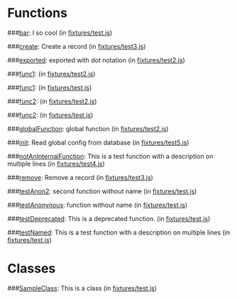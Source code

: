 Functions
=========


###[bar](sample_output/test.md):
I so cool (in [fixtures&#x2F;test.js](fixtures/test.js))



###[create](sample_output/test3.md):
Create a record (in [fixtures&#x2F;test3.js](fixtures/test3.js))



###[exported](sample_output/test2.md):
exported with dot notation (in [fixtures&#x2F;test2.js](fixtures/test2.js))



###[func1](sample_output/test2.md):
 (in [fixtures&#x2F;test2.js](fixtures/test2.js))



###[func1](sample_output/test.md):
 (in [fixtures&#x2F;test.js](fixtures/test.js))



###[func2](sample_output/test2.md):
 (in [fixtures&#x2F;test2.js](fixtures/test2.js))



###[func2](sample_output/test.md):
 (in [fixtures&#x2F;test.js](fixtures/test.js))



###[globalFunction](sample_output/test2.md):
global function (in [fixtures&#x2F;test2.js](fixtures/test2.js))



###[init](sample_output/test5.md):
Read global config from database (in [fixtures&#x2F;test5.js](fixtures/test5.js))



###[notAnInternalFunction](sample_output/test4.md):
This is a test function
  with a description on multiple lines (in [fixtures&#x2F;test4.js](fixtures/test4.js))



###[remove](sample_output/test3.md):
Remove a record (in [fixtures&#x2F;test3.js](fixtures/test3.js))



###[testAnon2](sample_output/test.md):
second function without name (in [fixtures&#x2F;test.js](fixtures/test.js))



###[testAnonynous](sample_output/test.md):
function without name (in [fixtures&#x2F;test.js](fixtures/test.js))



###[testDeprecated](sample_output/test.md):
This is a deprecated function. (in [fixtures&#x2F;test.js](fixtures/test.js))



###[testNamed](sample_output/test.md):
This is a test function
  with a description on multiple lines (in [fixtures&#x2F;test.js](fixtures/test.js))





Classes
=======


###[SampleClass](sample_output/test.md):
This is a class (in [fixtures&#x2F;test.js](fixtures/test.js))

